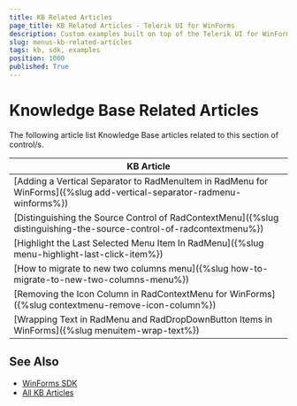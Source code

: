 ```yaml
---
title: KB Related Articles
page_title: KB Related Articles - Telerik UI for WinForms
description: Custom examples built on top of the Telerik UI for WinForms control.
slug: menus-kb-related-articles
tags: kb, sdk, examples
position: 1000
published: True
---
```


# Knowledge Base Related Articles

The following article list Knowledge Base articles related to this section of control/s.
<!--KB Articles Table-->

|KB Article|
|----|
|[Adding a Vertical Separator to RadMenuItem in RadMenu for WinForms]({%slug add-vertical-separator-radmenu-winforms%})|
|[Distinguishing the Source Control of RadContextMenu]({%slug distinguishing-the-source-control-of-radcontextmenu%})|
|[Highlight the Last Selected Menu Item In RadMenu]({%slug menu-highlight-last-click-item%})|
|[How to migrate to new two columns menu]({%slug how-to-migrate-to-new-two-columns-menu%})|
|[Removing the Icon Column in RadContextMenu for WinForms]({%slug contextmenu-remove-icon-column%})|
|[Wrapping Text in RadMenu and RadDropDownButton Items in WinForms]({%slug menuitem-wrap-text%})|

## See Also

* [WinForms SDK](https://github.com/telerik/winforms-sdk)
* [All KB Articles](https://docs.telerik.com/devtools/winforms/knowledge-base)

